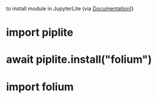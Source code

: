 to install module in JupyterLite (via [Documentation](https://jupyterlite.readthedocs.io/en/latest/howto/python/packages.html)])
# import piplite
# await piplite.install("folium")
# import folium